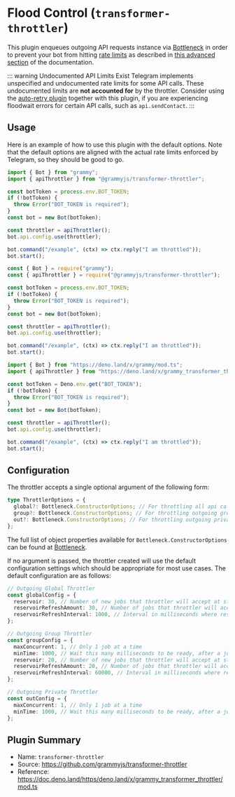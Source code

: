 # Flood Control (`transformer-throttler`)

This plugin enqueues outgoing API requests instance via [Bottleneck](https://github.com/SGrondin/bottleneck) in order to prevent your bot from hitting [rate limits](https://core.telegram.org/bots/faq#my-bot-is-hitting-limits-how-do-i-avoid-this) as described in [this advanced section](/advanced/flood.md) of the documentation.

::: warning Undocumented API Limits Exist
Telegram implements unspecified and undocumented rate limits for some API calls.
These undocumented limits are **not accounted for** by the throttler.
Consider using the [auto-retry plugin](./auto-retry.md) together with this plugin, if you are experiencing floodwait errors for certain API calls, such as `api.sendContact`.
:::

## Usage

Here is an example of how to use this plugin with the default options.
Note that the default options are aligned with the actual rate limits enforced by Telegram, so they should be good to go.

<CodeGroup>
  <CodeGroupItem title="TS" active>

```ts
import { Bot } from "grammy";
import { apiThrottler } from "@grammyjs/transformer-throttler";

const botToken = process.env.BOT_TOKEN;
if (!botToken) {
  throw Error("BOT_TOKEN is required");
}
const bot = new Bot(botToken);

const throttler = apiThrottler();
bot.api.config.use(throttler);

bot.command("/example", (ctx) => ctx.reply("I am throttled"));
bot.start();
```

</CodeGroupItem>
 <CodeGroupItem title="JS">

```js
const { Bot } = require("grammy");
const { apiThrottler } = require("@grammyjs/transformer-throttler");

const botToken = process.env.BOT_TOKEN;
if (!botToken) {
  throw Error("BOT_TOKEN is required");
}
const bot = new Bot(botToken);

const throttler = apiThrottler();
bot.api.config.use(throttler);

bot.command("/example", (ctx) => ctx.reply("I am throttled"));
bot.start();
```

</CodeGroupItem>
 <CodeGroupItem title="Deno">

```ts
import { Bot } from "https://deno.land/x/grammy/mod.ts";
import { apiThrottler } from "https://deno.land/x/grammy_transformer_throttler/mod.ts";

const botToken = Deno.env.get("BOT_TOKEN");
if (!botToken) {
  throw Error("BOT_TOKEN is required");
}
const bot = new Bot(botToken);

const throttler = apiThrottler();
bot.api.config.use(throttler);

bot.command("/example", (ctx) => ctx.reply("I am throttled"));
bot.start();
```

</CodeGroupItem>
</CodeGroup>

## Configuration

The throttler accepts a single optional argument of the following form:

```ts
type ThrottlerOptions = {
  global?: Bottleneck.ConstructorOptions; // For throttling all api calls
  group?: Bottleneck.ConstructorOptions; // For throttling outgoing group messages
  out?: Bottleneck.ConstructorOptions; // For throttling outgoing private messages
};
```

The full list of object properties available for `Bottleneck.ConstructorOptions` can be found at [Bottleneck](https://github.com/SGrondin/bottleneck#constructor).

If no argument is passed, the throttler created will use the default configuration settings which should be appropriate for most use cases.
The default configuration are as follows:

```ts
// Outgoing Global Throttler
const globalConfig = {
  reservoir: 30, // Number of new jobs that throttler will accept at start
  reservoirRefreshAmount: 30, // Number of jobs that throttler will accept after refresh
  reservoirRefreshInterval: 1000, // Interval in milliseconds where reservoir will refresh
};

// Outgoing Group Throttler
const groupConfig = {
  maxConcurrent: 1, // Only 1 job at a time
  minTime: 1000, // Wait this many milliseconds to be ready, after a job
  reservoir: 20, // Number of new jobs that throttler will accept at start
  reservoirRefreshAmount: 20, // Number of jobs that throttler will accept after refresh
  reservoirRefreshInterval: 60000, // Interval in milliseconds where reservoir will refresh
};

// Outgoing Private Throttler
const outConfig = {
  maxConcurrent: 1, // Only 1 job at a time
  minTime: 1000, // Wait this many milliseconds to be ready, after a job
};
```

## Plugin Summary

- Name: `transformer-throttler`
- Source: <https://github.com/grammyjs/transformer-throttler>
- Reference: <https://doc.deno.land/https/deno.land/x/grammy_transformer_throttler/mod.ts>
